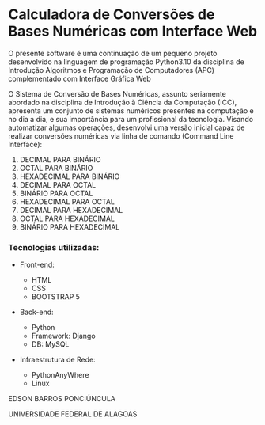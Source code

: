 # Calculadora de Conversões de Bases Numéricas com Interface Web

O presente software é uma continuação de um pequeno projeto desenvolvido na linguagem de programação Python3.10 da disciplina de Introdução Algoritmos e Programação de Computadores (APC) complementado com Interface Gráfica Web

O Sistema de Conversão de Bases Numéricas, assunto seriamente abordado na disciplina de Introdução à Ciência da Computação (ICC), apresenta um conjunto de sistemas numéricos presentes na computação e no dia a dia, e sua importância para um profissional da tecnologia. Visando automatizar algumas operações, desenvolvi uma versão inicial capaz de realizar conversões numéricas via linha de comando (Command Line Interface):

1. DECIMAL PARA BINÁRIO
2. OCTAL PARA BINÁRIO
3. HEXADECIMAL PARA BINÁRIO
4. DECIMAL PARA OCTAL
5. BINÁRIO PARA OCTAL
6. HEXADECIMAL PARA OCTAL
7. DECIMAL PARA HEXADECIMAL
8. OCTAL PARA HEXADECIMAL
9. BINÁRIO PARA HEXADECIMAL

### Tecnologias utilizadas:
- Front-end:
    * HTML
    * CSS
    * BOOTSTRAP 5
- Back-end:
    * Python
    * Framework: Django
    * DB: MySQL

- Infraestrutura de Rede:
    * PythonAnyWhere
    * Linux

EDSON BARROS PONCIÚNCULA

UNIVERSIDADE FEDERAL DE ALAGOAS
